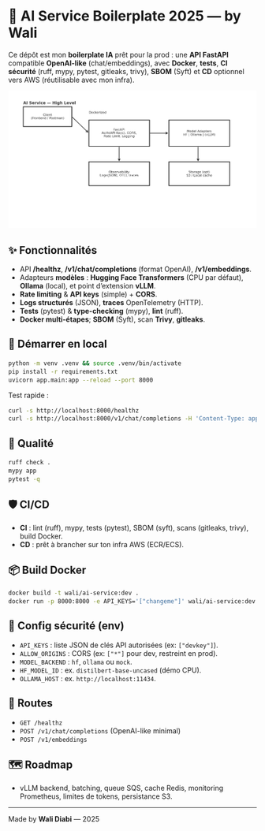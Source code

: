 # 🤖 AI Service Boilerplate 2025 — by Wali

Ce dépôt est mon **boilerplate IA** prêt pour la prod : une **API FastAPI** compatible **OpenAI-like** (chat/embeddings), avec **Docker**, **tests**, **CI sécurité** (ruff, mypy, pytest, gitleaks, trivy), **SBOM** (Syft) et **CD** optionnel vers AWS (réutilisable avec mon infra).

![Architecture](diagrams/architecture.png)

## ✨ Fonctionnalités
- API **/healthz**, **/v1/chat/completions** (format OpenAI), **/v1/embeddings**.
- Adapteurs **modèles** : **Hugging Face Transformers** (CPU par défaut), **Ollama** (local), et point d’extension **vLLM**.
- **Rate limiting** & **API keys** (simple) + **CORS**.
- **Logs structurés** (JSON), **traces** OpenTelemetry (HTTP).
- **Tests** (pytest) & **type-checking** (mypy), **lint** (ruff).
- **Docker multi-étapes**; **SBOM** (Syft), scan **Trivy**, **gitleaks**.

## 🚀 Démarrer en local
```bash
python -m venv .venv && source .venv/bin/activate
pip install -r requirements.txt
uvicorn app.main:app --reload --port 8000
```

Test rapide :
```bash
curl -s http://localhost:8000/healthz
curl -s http://localhost:8000/v1/chat/completions -H 'Content-Type: application/json' -d '{"model":"hf:distilbert-base-uncased","messages":[{"role":"user","content":"Hello"}]}'
```

## 🧪 Qualité
```bash
ruff check .
mypy app
pytest -q
```

## 🛡️ CI/CD
- **CI** : lint (ruff), mypy, tests (pytest), SBOM (syft), scans (gitleaks, trivy), build Docker.
- **CD** : prêt à brancher sur ton infra AWS (ECR/ECS).

## 📦 Build Docker
```bash
docker build -t wali/ai-service:dev .
docker run -p 8000:8000 -e API_KEYS='["changeme"]' wali/ai-service:dev
```

## 🔐 Config sécurité (env)
- `API_KEYS` : liste JSON de clés API autorisées (ex: `["devkey"]`).
- `ALLOW_ORIGINS` : CORS (ex: `["*"]` pour dev, restreint en prod).
- `MODEL_BACKEND` : `hf`, `ollama` ou `mock`.
- `HF_MODEL_ID` : ex. `distilbert-base-uncased` (démo CPU).
- `OLLAMA_HOST` : ex. `http://localhost:11434`.

## 🧩 Routes
- `GET /healthz`
- `POST /v1/chat/completions` (OpenAI-like minimal)
- `POST /v1/embeddings`

## 🗺️ Roadmap
- vLLM backend, batching, queue SQS, cache Redis, monitoring Prometheus, limites de tokens, persistance S3.

---
Made by **Wali Diabi** — 2025
